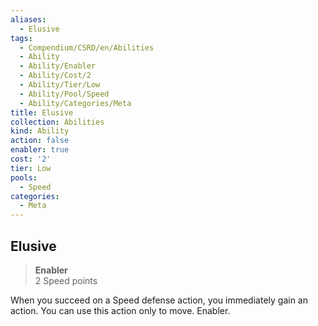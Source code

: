 ```yaml
---
aliases:
  - Elusive
tags:
  - Compendium/CSRD/en/Abilities
  - Ability
  - Ability/Enabler
  - Ability/Cost/2
  - Ability/Tier/Low
  - Ability/Pool/Speed
  - Ability/Categories/Meta
title: Elusive
collection: Abilities
kind: Ability
action: false
enabler: true
cost: '2'
tier: Low
pools:
  - Speed
categories:
  - Meta
---
```

## Elusive  
>**Enabler**  
>2 Speed points
  
When you succeed on a Speed defense action, you immediately gain an action. You can use this action only to move. Enabler.